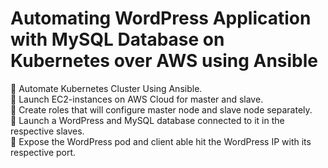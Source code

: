 # Automating WordPress Application with MySQL Database on Kubernetes over AWS using Ansible

📌 Automate Kubernetes Cluster Using Ansible. <br>
🔅 Launch EC2-instances on AWS Cloud for master and slave. <br>
🔅 Create roles that will configure master node and slave node separately. <br>
🔅 Launch a WordPress and MySQL database connected to it in the respective slaves. <br>
🔅 Expose the WordPress pod and client able hit the WordPress IP with its respective port. <br>
